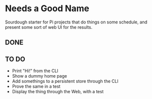 # Needs a Good Name

Sourdough starter for Pi projects that do things on some schedule, and present some sort of web UI for the results.

## DONE

## TO DO

* Print "Hi!" from the CLI
* Show a dummy home page
* Add somethings to a persistent store through the CLI
* Prove the same in a test
* Display the thing through the Web, with a test

